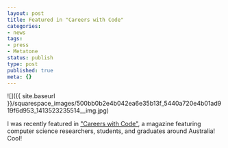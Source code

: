 ```yaml
---
layout: post
title: Featured in "Careers with Code"
categories:
- news
tags:
- press
- Metatone
status: publish
type: post
published: true
meta: {}
---
```


![]({{ site.baseurl }}/squarespace_images/500bb0b2e4b042ea6e35b13f_5440a720e4b01ad919f6d953_1413523235514__img.jpg)

I was recently featured in ["Careers with Code"](http://careerswithcode.refractionmedia.com.au/#folio=1), a magazine featuring computer science researchers, students, and graduates around Australia! Cool!
